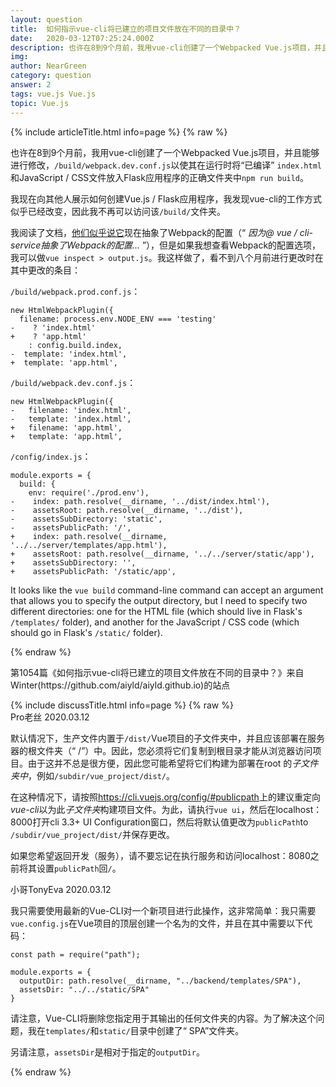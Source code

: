 ```yaml
---
layout: question
title:  如何指示vue-cli将已建立的项目文件放在不同的目录中？
date:   2020-03-12T07:25:24.000Z
description: 也许在8到9个月前，我用vue-cli创建了一个Webpacked Vue.js项目，并且能够进行修改，/build/webpack.dev.conf.j...
img: 
author: NearGreen
category: question
answer: 2
tags: vue.js Vue.js
topic: Vue.js
---
```

<div class="article-root">
  <div class="article">
    {% include articleTitle.html info=page %}
    {% raw %}
    <div class="article-content"><p><font style="vertical-align: inherit;"><font style="vertical-align: inherit;">也许在8到9个月前，我用vue-cli创建了一个Webpacked Vue.js项目，并且能够进行修改，</font></font><code>/build/webpack.dev.conf.js</code><font style="vertical-align: inherit;"><font style="vertical-align: inherit;">以使其在运行时将“已编译” </font></font><code>index.html</code><font style="vertical-align: inherit;"><font style="vertical-align: inherit;">和JavaScript / CSS文件放入Flask应用程序的正确文件夹中</font></font><code>npm run build</code><font style="vertical-align: inherit;"><font style="vertical-align: inherit;">。</font></font></p>

<p><font style="vertical-align: inherit;"><font style="vertical-align: inherit;">我现在向其他人展示如何创建Vue.js / Flask应用程序，我发现vue-cli的工作方式似乎已经改变，因此我不再可以访问该</font></font><code>/build/</code><font style="vertical-align: inherit;"><font style="vertical-align: inherit;">文件夹。</font></font></p>

<p><font style="vertical-align: inherit;"><font style="vertical-align: inherit;">我阅读了文档，</font></font><a href="https://github.com/vuejs/vue-cli/blob/dev/docs/webpack.md" rel="noreferrer"><font style="vertical-align: inherit;"><font style="vertical-align: inherit;">他们似乎说它</font></font></a><font style="vertical-align: inherit;"><font style="vertical-align: inherit;">现在抽象了Webpack的配置（“ </font></font><em><font style="vertical-align: inherit;"><font style="vertical-align: inherit;">因为@ vue / cli-service抽象了Webpack的配置...</font></font></em><font style="vertical-align: inherit;"><font style="vertical-align: inherit;"> ”），但是如果我想查看Webpack的配置选项，我可以做</font></font><code>vue inspect &gt; output.js</code><font style="vertical-align: inherit;"><font style="vertical-align: inherit;">。</font><font style="vertical-align: inherit;">我这样做了，看不到八个月前进行更改时在其中更改的条目：</font></font></p>

<p><code>/build/webpack.prod.conf.js</code><font style="vertical-align: inherit;"><font style="vertical-align: inherit;">：</font></font></p>

<pre><code>new HtmlWebpackPlugin({<font></font>
  filename: process.env.NODE_ENV === 'testing'<font></font>
-    ? 'index.html'<font></font>
+    ? 'app.html'<font></font>
    : config.build.index,<font></font>
-  template: 'index.html',<font></font>
+  template: 'app.html',<font></font>
</code></pre>

<p><code>/build/webpack.dev.conf.js</code><font style="vertical-align: inherit;"><font style="vertical-align: inherit;">：</font></font></p>

<pre><code>new HtmlWebpackPlugin({<font></font>
-   filename: 'index.html',<font></font>
-   template: 'index.html',<font></font>
+   filename: 'app.html',<font></font>
+   template: 'app.html',<font></font>
</code></pre>

<p><code>/config/index.js</code><font style="vertical-align: inherit;"><font style="vertical-align: inherit;">：</font></font></p>

<pre><code>module.exports = {<font></font>
  build: {<font></font>
    env: require('./prod.env'),<font></font>
-    index: path.resolve(__dirname, '../dist/index.html'),<font></font>
-    assetsRoot: path.resolve(__dirname, '../dist'),<font></font>
-    assetsSubDirectory: 'static',<font></font>
-    assetsPublicPath: '/',<font></font>
+    index: path.resolve(__dirname, '../../server/templates/app.html'),<font></font>
+    assetsRoot: path.resolve(__dirname, '../../server/static/app'),<font></font>
+    assetsSubDirectory: '',<font></font>
+    assetsPublicPath: '/static/app',<font></font>
</code></pre>

<p>It looks like the <code>vue build</code> command-line command can accept an argument that allows you to specify the output directory, but I need to specify two different directories: one for the HTML file (which should live in Flask's <code>/templates/</code> folder), and another for the JavaScript / CSS code (which should go in Flask's <code>/static/</code> folder).</p></div>
    {% endraw %}
  </div>
  <p class="winter_mark">第1054篇《如何指示vue-cli将已建立的项目文件放在不同的目录中？》来自Winter(https://github.com/aiyld/aiyld.github.io)的站点</p>
  <div class="discuss-wrapper">
    {% include discussTitle.html info=page %}
    {% raw %}
    <div class="discuss-list">
    <div class="discuss-item">
        <div class="discuss-parent">
          <div class="discuss-meta">
            <span class="discuss-user">Pro老丝</span>
            <span class="discuss-time">2020.03.12</span>
          </div>
          <div class="discuss-comment"><p><font style="vertical-align: inherit;"><font style="vertical-align: inherit;">默认情况下，生产文件内置于</font></font><code>/dist/</code><font style="vertical-align: inherit;"><font style="vertical-align: inherit;">Vue项目</font><font style="vertical-align: inherit;">的</font><font style="vertical-align: inherit;">子文件夹中，并且应该部署在服务器的根文件夹（“ /”）中。</font><font style="vertical-align: inherit;">因此，您必须将它们复制到根目录才能从浏览器访问项目。</font><font style="vertical-align: inherit;">由于这并不总是很方便，因此您可能希望将它们构建为部署在</font><font style="vertical-align: inherit;">root </font><font style="vertical-align: inherit;">的</font></font><em><font style="vertical-align: inherit;"><font style="vertical-align: inherit;">子文件夹中</font></font></em><font style="vertical-align: inherit;"><font style="vertical-align: inherit;">，例如</font></font><code>/subdir/vue_project/dist/</code><font style="vertical-align: inherit;"><font style="vertical-align: inherit;">。</font></font></p>

<p><font style="vertical-align: inherit;"><font style="vertical-align: inherit;">在这种情况下，请按照</font></font><a href="https://cli.vuejs.org/config/#publicpath" rel="noreferrer"><font style="vertical-align: inherit;"><font style="vertical-align: inherit;">https://cli.vuejs.org/config/#publicpath</font></font></a><font style="vertical-align: inherit;"><font style="vertical-align: inherit;">上</font><font style="vertical-align: inherit;">的建议</font><font style="vertical-align: inherit;">重定向</font></font><em><font style="vertical-align: inherit;"><font style="vertical-align: inherit;">vue-cli</font></font></em><font style="vertical-align: inherit;"><font style="vertical-align: inherit;">以为此</font></font><em><font style="vertical-align: inherit;"><font style="vertical-align: inherit;">子文件夹</font></font></em><font style="vertical-align: inherit;"><font style="vertical-align: inherit;">构建项目文件</font><font style="vertical-align: inherit;">。</font><font style="vertical-align: inherit;">为此，请执行</font></font><code>vue ui</code><font style="vertical-align: inherit;"><font style="vertical-align: inherit;">，然后在localhost：8000打开cli 3.3+ UI Configuration窗口，然后将默认值更改为</font></font><code>publicPath</code><font style="vertical-align: inherit;"><font style="vertical-align: inherit;">to </font></font><code>/subdir/vue_project/dist/</code><font style="vertical-align: inherit;"><font style="vertical-align: inherit;">并保存更改。</font></font></p>

<p><font style="vertical-align: inherit;"><font style="vertical-align: inherit;">如果您希望返回开发（服务），请不要忘记</font><font style="vertical-align: inherit;">在执行服务和访问localhost：8080之前</font><font style="vertical-align: inherit;">将其设置</font></font><code>publicPath</code><font style="vertical-align: inherit;"><font style="vertical-align: inherit;">回</font></font><code>/</code><font style="vertical-align: inherit;"><font style="vertical-align: inherit;">。</font></font></p></div>
        </div></div><div class="discuss-item">
        <div class="discuss-parent">
          <div class="discuss-meta">
            <span class="discuss-user">小哥TonyEva</span>
            <span class="discuss-time">2020.03.12</span>
          </div>
          <div class="discuss-comment"><p><font style="vertical-align: inherit;"><font style="vertical-align: inherit;">我只需要使用最新的Vue-CLI对一个新项目进行此操作，这非常简单：我只需要</font></font><code>vue.config.js</code><font style="vertical-align: inherit;"><font style="vertical-align: inherit;">在Vue项目的顶层创建</font><font style="vertical-align: inherit;">一个名为的文件</font><font style="vertical-align: inherit;">，并且在其中需要以下代码：</font></font></p>

<pre><code>const path = require("path");<font></font>
<font></font>
module.exports = {<font></font>
  outputDir: path.resolve(__dirname, "../backend/templates/SPA"),<font></font>
  assetsDir: "../../static/SPA"<font></font>
}<font></font>
</code></pre>

<p><font style="vertical-align: inherit;"><font style="vertical-align: inherit;">请注意，Vue-CLI将删除您指定用于其输出的任何文件夹的内容。</font><font style="vertical-align: inherit;">为了解决这个问题，我在</font></font><code>templates/</code><font style="vertical-align: inherit;"><font style="vertical-align: inherit;">和</font></font><code>static/</code><font style="vertical-align: inherit;"><font style="vertical-align: inherit;">目录中</font><font style="vertical-align: inherit;">创建了“ SPA”文件夹</font><font style="vertical-align: inherit;">。</font></font></p>

<p><font style="vertical-align: inherit;"><font style="vertical-align: inherit;">另请注意，</font></font><code>assetsDir</code><font style="vertical-align: inherit;"><font style="vertical-align: inherit;">是相对于指定的</font></font><code>outputDir</code><font style="vertical-align: inherit;"><font style="vertical-align: inherit;">。</font></font></p></div>
        </div></div>
    </div>
    {% endraw %}
  </div>
<div>
